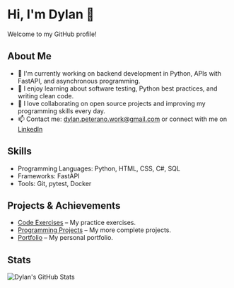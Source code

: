 # Hi, I'm Dylan 👋

Welcome to my GitHub profile!

## About Me
- 🔭 I'm currently working on backend development in Python, APIs with FastAPI, and asynchronous programming.  
- 🌱 I enjoy learning about software testing, Python best practices, and writing clean code.  
- 👯 I love collaborating on open source projects and improving my programming skills every day.  
- 📫 Contact me: dylan.peterano.work@gmail.com or connect with me on [LinkedIn](https://www.linkedin.com/in/dylan-peterano-a88079280)

## Skills
- Programming Languages: Python, HTML, CSS, C#, SQL  
- Frameworks: FastAPI  
- Tools: Git, pytest, Docker

## Projects & Achievements
- [Code Exercises](https://github.com/dpeterano/training-projects) – My practice exercises.  
- [Programming Projects](https://github.com/dpeterano/coding-projects) – My more complete projects.  
- [Portfolio](https://github.com/dpeterano/portfolio) – My personal portfolio.

## Stats
![Dylan's GitHub Stats](https://github-readme-stats.vercel.app/api?username=dpeterano&show_icons=true&theme=radical)
